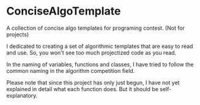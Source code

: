 # ConciseAlgoTemplate
A collection of concise algo templates for programing contest. (Not for projects)

I dedicated to creating a set of algorithmic templates that are easy to read and use. So, you won't see too much projectized code as you read.

In the naming of variables, functions and classes, I have tried to follow the common naming in the algorithm competition field.

Please note that since this project has only just begun, I have not yet explained in detail what each function does. But it should be self-explanatory.
